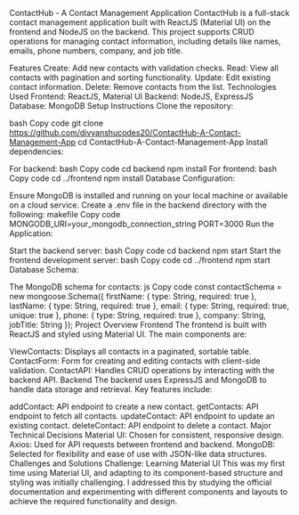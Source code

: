 ContactHub - A Contact Management Application
ContactHub is a full-stack contact management application built with ReactJS (Material UI) on the frontend and NodeJS on the backend. This project supports CRUD operations for managing contact information, including details like names, emails, phone numbers, company, and job title.

Features
Create: Add new contacts with validation checks.
Read: View all contacts with pagination and sorting functionality.
Update: Edit existing contact information.
Delete: Remove contacts from the list.
Technologies Used
Frontend: ReactJS, Material UI
Backend: NodeJS, ExpressJS
Database: MongoDB
Setup Instructions
Clone the repository:

bash
Copy code
git clone https://github.com/divyanshucodes20/ContactHub-A-Contact-Management-App
cd ContactHub-A-Contact-Management-App
Install dependencies:

For backend:
bash
Copy code
cd backend
npm install
For frontend:
bash
Copy code
cd ../frontend
npm install
Database Configuration:

Ensure MongoDB is installed and running on your local machine or available on a cloud service.
Create a .env file in the backend directory with the following:
makefile
Copy code
MONGODB_URI=your_mongodb_connection_string
PORT=3000
Run the Application:

Start the backend server:
bash
Copy code
cd backend
npm start
Start the frontend development server:
bash
Copy code
cd ../frontend
npm start
Database Schema:

The MongoDB schema for contacts:
js
Copy code
const contactSchema = new mongoose.Schema({
  firstName: { type: String, required: true },
  lastName: { type: String, required: true },
  email: { type: String, required: true, unique: true },
  phone: { type: String, required: true },
  company: String,
  jobTitle: String
});
Project Overview
Frontend
The frontend is built with ReactJS and styled using Material UI. The main components are:

ViewContacts: Displays all contacts in a paginated, sortable table.
ContactForm: Form for creating and editing contacts with client-side validation.
ContactAPI: Handles CRUD operations by interacting with the backend API.
Backend
The backend uses ExpressJS and MongoDB to handle data storage and retrieval. Key features include:

addContact: API endpoint to create a new contact.
getContacts: API endpoint to fetch all contacts.
updateContact: API endpoint to update an existing contact.
deleteContact: API endpoint to delete a contact.
Major Technical Decisions
Material UI: Chosen for consistent, responsive design.
Axios: Used for API requests between frontend and backend.
MongoDB: Selected for flexibility and ease of use with JSON-like data structures.
Challenges and Solutions
Challenge: Learning Material UI
This was my first time using Material UI, and adapting to its component-based structure and styling was initially challenging. I addressed this by studying the official documentation and experimenting with different components and layouts to achieve the required functionality and design.